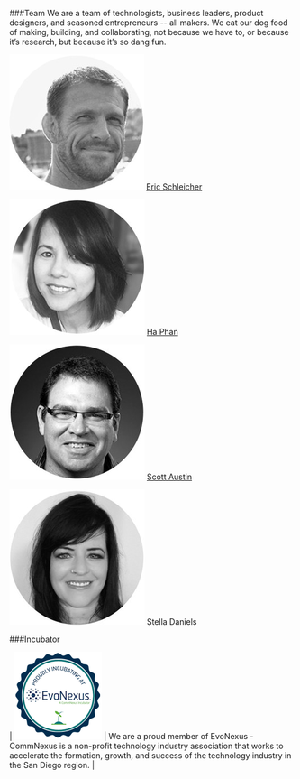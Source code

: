 ﻿###Team
We are a team of technologists, business leaders, product designers, and seasoned entrepreneurs -- all makers. We eat our dog food of making, building, and collaborating, not because we have to, or because it’s research, but because it’s so dang fun.


![Eric](https://raw.githubusercontent.com/Obrary/public-site-assets/master/About/images/Eric-Circle_medium.png)
[Eric Schleicher](http://www.linkedin.com/in/ericschleicher) 

![Ha Phan](https://raw.githubusercontent.com/Obrary/public-site-assets/master/About/images/Ha-Circle_medium.png)
[Ha Phan](http://www.linkedin.com/in/hpuxixd/)

![Scott Austin](https://raw.githubusercontent.com/Obrary/public-site-assets/master/About/images/Scott-Circle_medium.png)
[Scott Austin](http://www.linkedin.com/in/svaustin)

![Stella Daniels](https://raw.githubusercontent.com/Obrary/public-site-assets/master/About/images/Stella_medium.png)
Stella Daniels

###Incubator

| <a href="http://www.commnexus.org/evonexus-companies/obrary-inc/"><img src="https://raw.githubusercontent.com/Obrary/public-site-assets/master/About/images/evobadge.png"/></a> | We are a proud member of EvoNexus - CommNexus is a non-profit technology industry association that works to accelerate the formation, growth, and success of the technology industry in the San Diego region. |
